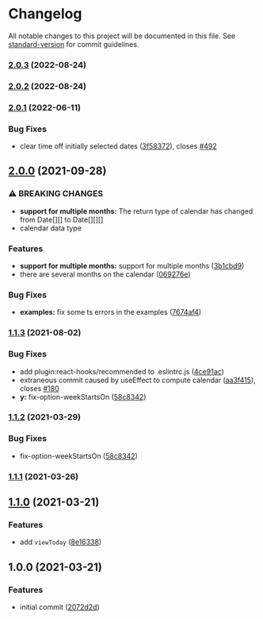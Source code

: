 # Changelog

All notable changes to this project will be documented in this file. See [standard-version](https://github.com/conventional-changelog/standard-version) for commit guidelines.

### [2.0.3](https://github.com/its-danny/use-lilius/compare/v2.0.2...v2.0.3) (2022-08-24)

### [2.0.2](https://github.com/its-danny/use-lilius/compare/v2.0.1...v2.0.2) (2022-08-24)

### [2.0.1](https://github.com/its-danny/use-lilius/compare/v2.0.0...v2.0.1) (2022-06-11)


### Bug Fixes

* clear time off initially selected dates ([3f58372](https://github.com/its-danny/use-lilius/commit/3f58372d812b8f9c7bc311c3e9916c3c12e7a205)), closes [#492](https://github.com/its-danny/use-lilius/issues/492)

## [2.0.0](https://github.com/its-danny/use-lilius/compare/v1.1.3...v2.0.0) (2021-09-28)


### ⚠ BREAKING CHANGES

* **support for multiple months:** The return type of calendar has changed from Date[][] to Date[][][]
* calendar data type

### Features

* **support for multiple months:** support for multiple months ([3b1cbd9](https://github.com/its-danny/use-lilius/commit/3b1cbd9daa446eb741afe491ad52830be62759c1))
* there are several months on the calendar ([069276e](https://github.com/its-danny/use-lilius/commit/069276ef19142eda192d95d131d2d9b2d3c07979))


### Bug Fixes

* **examples:** fix some ts errors in the examples ([7674af4](https://github.com/its-danny/use-lilius/commit/7674af41d6d1b0176db20872160d98326ac0edef))

### [1.1.3](https://github.com/its-danny/use-lilius/compare/v1.1.1...v1.1.3) (2021-08-02)


### Bug Fixes

* add plugin:react-hooks/recommended to .eslintrc.js ([4ce91ac](https://github.com/its-danny/use-lilius/commit/4ce91ac9c2ee6ecacd02cc3653b2c0c7d3f32395))
* extraneous commit caused by useEffect to compute calendar ([aa3f415](https://github.com/its-danny/use-lilius/commit/aa3f41576a19b9381ac6f3fa64f75170d71d82a5)), closes [#180](https://github.com/its-danny/use-lilius/issues/180)
* **y:** fix-option-weekStartsOn ([58c8342](https://github.com/its-danny/use-lilius/commit/58c8342978f4b49bbca3394cae24ea0d18742536))

### [1.1.2](https://github.com/its-danny/use-lilius/compare/v1.1.1...v1.1.2) (2021-03-29)


### Bug Fixes

* fix-option-weekStartsOn ([58c8342](https://github.com/its-danny/use-lilius/commit/58c8342978f4b49bbca3394cae24ea0d18742536))

### [1.1.1](https://github.com/its-danny/use-lilius/compare/v1.1.0...v1.1.1) (2021-03-26)

## [1.1.0](https://github.com/its-danny/use-lilius/compare/v1.0.0...v1.1.0) (2021-03-21)


### Features

* add `viewToday` ([8e16338](https://github.com/its-danny/use-lilius/commit/8e1633834d375a37e17875a4f5aa9d5e0db8b989))

## 1.0.0 (2021-03-21)


### Features

* initial commit ([2072d2d](https://github.com/its-danny/use-lilius/commit/2072d2df5375ec8dd13ba5e90ec9651c5ac81541))
